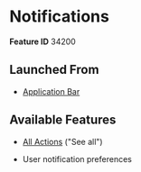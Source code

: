 # Notifications

**Feature ID** 34200

## Launched From

- [Application Bar](Application%20Bar.md)

## Available Features

- [All Actions](All%20Actions.md) ("See all")

- User notification preferences





































































